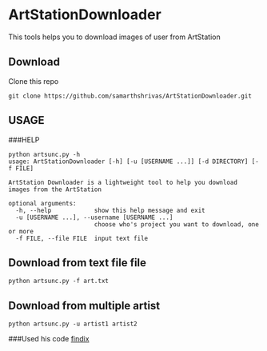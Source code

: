 # ArtStationDownloader
This tools helps you to download images of user from ArtStation

## Download
Clone this repo 

`git clone https://github.com/samarthshrivas/ArtStationDownloader.git`

## USAGE

###HELP
```
python artsunc.py -h
usage: ArtStationDownloader [-h] [-u [USERNAME ...]] [-d DIRECTORY] [-f FILE]

ArtStation Downloader is a lightweight tool to help you download images from the ArtStation

optional arguments:
  -h, --help            show this help message and exit
  -u [USERNAME ...], --username [USERNAME ...]
                        choose who's project you want to download, one or more
  -f FILE, --file FILE  input text file
```

## Download from text file file 
`python artsunc.py -f art.txt`

## Download from  multiple artist 
`python artsunc.py -u artist1 artist2`


###Used his code
[findix](https://github.com/findix/ArtStationDownloader)
